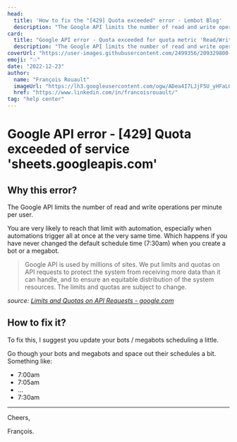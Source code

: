 ```yaml
---
head:
  title: 'How to fix the "[429] Quota exceeded" error - Lembot Blog'
  description: "The Google API limits the number of read and write operations per minute per user in order to protect the service"
card:
  title: "Google API error - Quota exceeded for quota metric 'Read/Write requests' and limit 'Read/Write requests per minute per user' of service 'sheets.googleapis.com'"
  description: "The Google API limits the number of read and write operations per minute per user. Simply review the schedule of your bots and megabots and space them out at bit."
coverUrl: "https://user-images.githubusercontent.com/2499356/209329800-3f3935ac-c184-4ecc-8399-8e2019775d7b.jpg"
emoji: "💥"
date: "2022-12-23"
author:
  name: "François Rouault"
  imageUrl: "https://lh3.googleusercontent.com/ogw/ADea4I7LJjF5U_yHFaLQIoNCysLkiEHPLHnWKxj0i1SadVY=s32-c-mo"
  href: "https://www.linkedin.com/in/francoisrouault/"
tag: "help center"
---
```


# Google API error - [429] Quota exceeded of service 'sheets.googleapis.com'

## Why this error?

The Google API limits the number of read and write operations per minute per user.

You are very likely to reach that limit with automation, especially when automations trigger all at once at the very same time. Which happens if you have never changed the default schedule time (7:30am) when you create a bot or a megabot.

> Google API is used by millions of sites. We put limits and quotas on API requests to protect the system from receiving more data than it can handle, and to ensure an equitable distribution of the system resources. The limits and quotas are subject to change.

_source: [Limits and Quotas on API Requests - google.com](https://developers.google.com/analytics/devguides/config/mgmt/v3/limits-quotas)_

## How to fix it?

To fix this, I suggest you update your bots / megabots scheduling a little.

Go though your bots and megabots and space out their schedules a bit. Something like:

- 7:00am
- 7:05am
- ...
- 7:30am

---

Cheers,

François.
